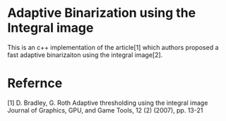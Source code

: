# Adaptive Binarization using the Integral image

This is an c++ implementation of the article[1] which authors proposed a fast adaptive binarizaiton using the integral image[2].   








# Refernce 

[1] D. Bradley, G. Roth Adaptive thresholding using the integral image Journal of Graphics, GPU, and Game Tools, 12 (2) (2007), pp. 13-21
